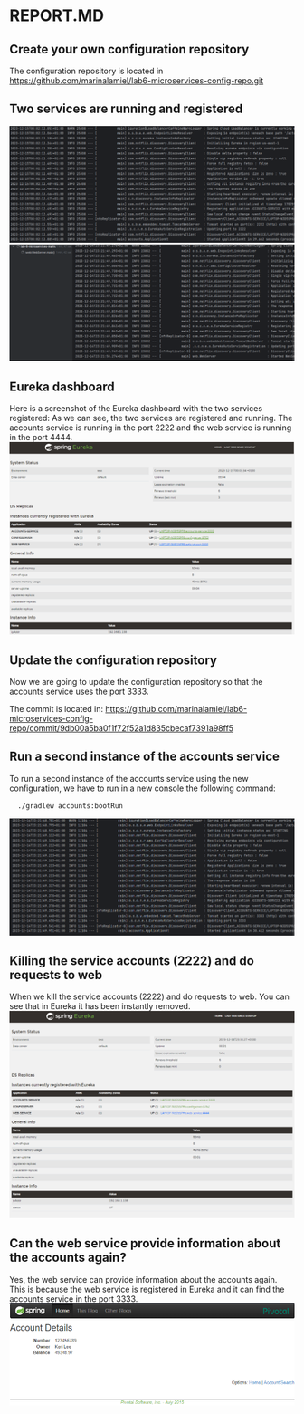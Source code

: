 # REPORT.MD

## Create your own configuration repository
The configuration repository is located in <https://github.com/marinalamiel/lab6-microservices-config-repo.git>
## Two services are running and registered
![Accounts log](./accountConsole2222.png)
![Web log](./webConsole.png)
## Eureka dashboard
Here is a screenshot of the Eureka dashboard with the two services registered:
As we can see, the two services are registered and running. The accounts service is 
running in the port 2222 and the web service is running in the port 4444.
![Eureka](./eureka.png)

## Update the configuration repository
Now we are going to update the configuration repository so that the accounts service
uses the port 3333.

The commit is located in:
https://github.com/marinalamiel/lab6-microservices-config-repo/commit/9db00a5ba0f1f72f52a1d835cbecaf7391a98ff5
## Run a second instance of the accounts service
To run a second instance of the accounts service using the new configuration, we have
to run in a new console the following command:
```bash
  ./gradlew accounts:bootRun
```
![Accounts3333 log](./accountsConsole3333.png)

## Killing the service accounts (2222) and do requests to web
When we kill the service accounts (2222) and do requests to web.
You can see that in Eureka it has been instantly removed.
![Eureka](./eurekaKilling.png)

## Can the web service provide information about the accounts again?
Yes, the web service can provide information about the accounts again. This is because
the web service is registered in Eureka and it can find the accounts service in the port 3333.
![Euerka2](./eureka2.png)
